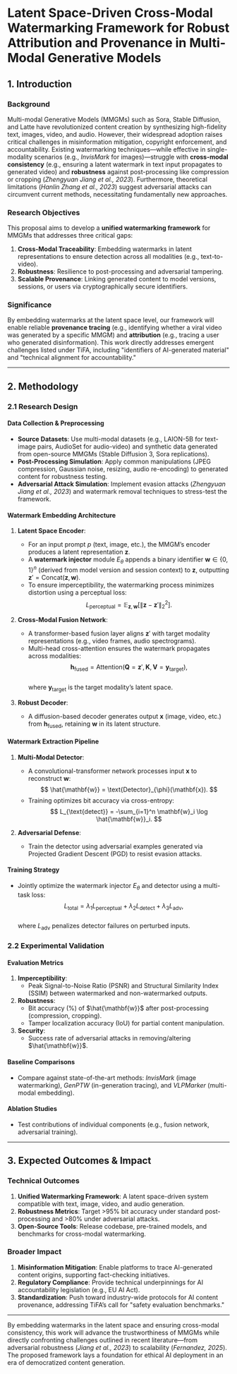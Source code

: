 # Latent Space-Driven Cross-Modal Watermarking Framework for Robust Attribution and Provenance in Multi-Modal Generative Models

## 1. Introduction  
### Background  
Multi-modal Generative Models (MMGMs) such as Sora, Stable Diffusion, and Latte have revolutionized content creation by synthesizing high-fidelity text, images, video, and audio. However, their widespread adoption raises critical challenges in misinformation mitigation, copyright enforcement, and accountability. Existing watermarking techniques—while effective in single-modality scenarios (e.g., *InvisMark* for images)—struggle with **cross-modal consistency** (e.g., ensuring a latent watermark in text input propagates to generated video) and **robustness** against post-processing like compression or cropping (*Zhengyuan Jiang et al., 2023*). Furthermore, theoretical limitations (*Hanlin Zhang et al., 2023*) suggest adversarial attacks can circumvent current methods, necessitating fundamentally new approaches.  

### Research Objectives  
This proposal aims to develop a **unified watermarking framework** for MMGMs that addresses three critical gaps:  
1. **Cross-Modal Traceability**: Embedding watermarks in latent representations to ensure detection across all modalities (e.g., text-to-video).  
2. **Robustness**: Resilience to post-processing and adversarial tampering.  
3. **Scalable Provenance**: Linking generated content to model versions, sessions, or users via cryptographically secure identifiers.  

### Significance  
By embedding watermarks at the latent space level, our framework will enable reliable **provenance tracing** (e.g., identifying whether a viral video was generated by a specific MMGM) and **attribution** (e.g., tracing a user who generated disinformation). This work directly addresses emergent challenges listed under TiFA, including "identifiers of AI-generated material" and "technical alignment for accountability."  

---

## 2. Methodology  
### 2.1 Research Design  
#### Data Collection & Preprocessing  
- **Source Datasets**: Use multi-modal datasets (e.g., LAION-5B for text-image pairs, AudioSet for audio-video) and synthetic data generated from open-source MMGMs (Stable Diffusion 3, Sora replications).  
- **Post-Processing Simulation**: Apply common manipulations (JPEG compression, Gaussian noise, resizing, audio re-encoding) to generated content for robustness testing.  
- **Adversarial Attack Simulation**: Implement evasion attacks (*Zhengyuan Jiang et al., 2023*) and watermark removal techniques to stress-test the framework.  

#### Watermark Embedding Architecture  
1. **Latent Space Encoder**:  
   - For an input prompt $p$ (text, image, etc.), the MMGM’s encoder produces a latent representation $\mathbf{z}$.  
   - A **watermark injector** module $E_{\theta}$ appends a binary identifier $\mathbf{w} \in \{0,1\}^n$ (derived from model version and session context) to $\mathbf{z}$, outputting $\mathbf{z}' = \text{Concat}(\mathbf{z}, \mathbf{w})$.  
   - To ensure imperceptibility, the watermarking process minimizes distortion using a perceptual loss:  
     $$
     L_{\text{perceptual}} = \mathbb{E}_{\mathbf{z}, \mathbf{w}} \left[ \|\mathbf{z} - \mathbf{z}'\|_2^2 \right].
     $$  

2. **Cross-Modal Fusion Network**:  
   - A transformer-based fusion layer aligns $\mathbf{z}'$ with target modality representations (e.g., video frames, audio spectrograms).  
   - Multi-head cross-attention ensures the watermark propagates across modalities:  
     $$
     \mathbf{h}_\text{fused} = \text{Attention}(\mathbf{Q} = \mathbf{z}', \mathbf{K}, \mathbf{V} = \mathbf{y}_{\text{target}}),
     $$  
     where $\mathbf{y}_{\text{target}}$ is the target modality’s latent space.  

3. **Robust Decoder**:  
   - A diffusion-based decoder generates output $\mathbf{x}$ (image, video, etc.) from $\mathbf{h}_\text{fused}$, retaining $\mathbf{w}$ in its latent structure.  

#### Watermark Extraction Pipeline  
1. **Multi-Modal Detector**:  
   - A convolutional-transformer network processes input $\mathbf{x}$ to reconstruct $\mathbf{w}$:  
     $$
     \hat{\mathbf{w}} = \text{Detector}_{\phi}(\mathbf{x}).
     $$  
   - Training optimizes bit accuracy via cross-entropy:  
     $$
     L_{\text{detect}} = -\sum_{i=1}^n \mathbf{w}_i \log \hat{\mathbf{w}}_i.
     $$  

2. **Adversarial Defense**:  
   - Train the detector using adversarial examples generated via Projected Gradient Descent (PGD) to resist evasion attacks.  

#### Training Strategy  
- Jointly optimize the watermark injector $E_{\theta}$ and detector using a multi-task loss:  
  $$
  L_{\text{total}} = \lambda_1 L_{\text{perceptual}} + \lambda_2 L_{\text{detect}} + \lambda_3 L_{\text{adv}},
  $$  
  where $L_{\text{adv}}$ penalizes detector failures on perturbed inputs.  

### 2.2 Experimental Validation  
#### Evaluation Metrics  
1. **Imperceptibility**:  
   - Peak Signal-to-Noise Ratio (PSNR) and Structural Similarity Index (SSIM) between watermarked and non-watermarked outputs.  
2. **Robustness**:  
   - Bit accuracy (%) of $\hat{\mathbf{w}}$ after post-processing (compression, cropping).  
   - Tamper localization accuracy (IoU) for partial content manipulation.  
3. **Security**:  
   - Success rate of adversarial attacks in removing/altering $\hat{\mathbf{w}}$.  

#### Baseline Comparisons  
- Compare against state-of-the-art methods: *InvisMark* (image watermarking), *GenPTW* (in-generation tracing), and *VLPMarker* (multi-modal embedding).  

#### Ablation Studies  
- Test contributions of individual components (e.g., fusion network, adversarial training).  

---

## 3. Expected Outcomes & Impact  
### Technical Outcomes  
1. **Unified Watermarking Framework**: A latent space-driven system compatible with text, image, video, and audio generation.  
2. **Robustness Metrics**: Target >95% bit accuracy under standard post-processing and >80% under adversarial attacks.  
3. **Open-Source Tools**: Release codebase, pre-trained models, and benchmarks for cross-modal watermarking.  

### Broader Impact  
1. **Misinformation Mitigation**: Enable platforms to trace AI-generated content origins, supporting fact-checking initiatives.  
2. **Regulatory Compliance**: Provide technical underpinnings for AI accountability legislation (e.g., EU AI Act).  
3. **Standardization**: Push toward industry-wide protocols for AI content provenance, addressing TiFA’s call for "safety evaluation benchmarks."  

---

By embedding watermarks in the latent space and ensuring cross-modal consistency, this work will advance the trustworthiness of MMGMs while directly confronting challenges outlined in recent literature—from adversarial robustness (*Jiang et al., 2023*) to scalability (*Fernandez, 2025*). The proposed framework lays a foundation for ethical AI deployment in an era of democratized content generation.